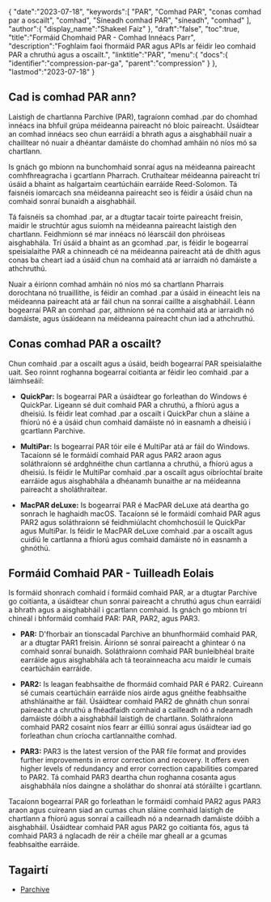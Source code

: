 {
   "date":"2023-07-18",
   "keywords":[
"PAR",
"Comhad PAR",
"conas comhad par a oscailt",
"comhad",
"Síneadh comhad PAR",
"síneadh",
"comhad"
],
   "author":{
      "display_name":"Shakeel Faiz"
},
   "draft":"false",
   "toc":true,
   "title":"Formáid Chomhaid PAR - Comhad Innéacs Parr",
   "description":"Foghlaim faoi fhormáid PAR agus APIs ar féidir leo comhaid PAR a chruthú agus a oscailt.",
   "linktitle":"PAR",
   "menu":{
      "docs":{
         "identifier":"compression-par-ga",
         "parent":"compression"
}
},
   "lastmod":"2023-07-18"
}

## Cad is comhad PAR ann?

Laistigh de chartlanna Parchive (PAR), tagraíonn comhad .par do chomhad innéacs ina bhfuil grúpa méideanna paireacht nó bloic paireacht. Úsáidtear an comhad innéacs seo chun earráidí a bhrath agus a aisghabháil nuair a chailltear nó nuair a dhéantar damáiste do chomhad amháin nó níos mó sa chartlann.

Is gnách go mbíonn na bunchomhaid sonraí agus na méideanna paireacht comhfhreagracha i gcartlann Pharrach. Cruthaítear méideanna paireacht trí úsáid a bhaint as halgartaim ceartúcháin earráide Reed-Solomon. Tá faisnéis iomarcach sna méideanna paireacht seo is féidir a úsáid chun na comhaid sonraí bunaidh a aisghabháil.

Tá faisnéis sa chomhad .par, ar a dtugtar tacair toirte paireacht freisin, maidir le struchtúr agus suíomh na méideanna paireacht laistigh den chartlann. Feidhmíonn sé mar innéacs nó léarscáil don phróiseas aisghabhála. Trí úsáid a bhaint as an gcomhad .par, is féidir le bogearraí speisialaithe PAR a chinneadh cé na méideanna paireacht atá de dhíth agus conas ba cheart iad a úsáid chun na comhaid atá ar iarraidh nó damáiste a athchruthú.

Nuair a éiríonn comhad amháin nó níos mó sa chartlann Pharrais dorochtana nó truaillithe, is féidir an comhad .par a úsáid in éineacht leis na méideanna paireacht atá ar fáil chun na sonraí caillte a aisghabháil. Léann bogearraí PAR an comhad .par, aithníonn sé na comhaid atá ar iarraidh nó damáiste, agus úsáideann na méideanna paireacht chun iad a athchruthú.

## Conas comhad PAR a oscailt?

Chun comhaid .par a oscailt agus a úsáid, beidh bogearraí PAR speisialaithe uait. Seo roinnt roghanna bogearraí coitianta ar féidir leo comhaid .par a láimhseáil:

- **QuickPar:** Is bogearraí PAR a úsáidtear go forleathan do Windows é QuickPar. Ligeann sé duit comhaid PAR a chruthú, a fhíorú agus a dheisiú. Is féidir leat comhad .par a oscailt i QuickPar chun a sláine a fhíorú nó é a úsáid chun comhaid damáiste nó in easnamh a dheisiú i gcartlann Parchive.

- **MultiPar:** Is bogearraí PAR tóir eile é MultiPar atá ar fáil do Windows. Tacaíonn sé le formáidí comhaid PAR agus PAR2 araon agus soláthraíonn sé ardghnéithe chun cartlanna a chruthú, a fhíorú agus a dheisiú. Is féidir le MultiPar comhaid .par a oscailt agus oibríochtaí braite earráide agus aisghabhála a dhéanamh bunaithe ar na méideanna paireacht a sholáthraítear.

- **MacPAR deLuxe:** Is bogearraí PAR é MacPAR deLuxe atá deartha go sonrach le haghaidh macOS. Tacaíonn sé le formáidí comhaid PAR agus PAR2 agus soláthraíonn sé feidhmiúlacht chomhchosúil le QuickPar agus MultiPar. Is féidir le MacPAR deLuxe comhaid .par a oscailt agus cuidiú le cartlanna a fhíorú agus comhaid damáiste nó in easnamh a ghnóthú.

## Formáid Comhaid PAR - Tuilleadh Eolais

Is formáid shonrach comhaid í formáid comhaid PAR, ar a dtugtar Parchive go coitianta, a úsáidtear chun sonraí paireacht a chruthú agus chun earráidí a bhrath agus a aisghabháil i gcartlann comhaid. Is gnách go mbíonn trí chineál i bhformáid comhaid PAR: PAR, PAR2, agus PAR3.

- **PAR:** D'fhorbair an tionscadal Parchive an bhunfhormáid comhaid PAR, ar a dtugtar PAR1 freisin. Áiríonn sé sonraí paireacht a ghintear ó na comhaid sonraí bunaidh. Soláthraíonn comhaid PAR bunleibhéal braite earráide agus aisghabhála ach tá teorainneacha acu maidir le cumais ceartúcháin earráide.

- **PAR2:** Is leagan feabhsaithe de fhormáid comhaid PAR é PAR2. Cuireann sé cumais ceartúcháin earráide níos airde agus gnéithe feabhsaithe athshlánaithe ar fáil. Úsáidtear comhaid PAR2 de ghnáth chun sonraí paireacht a chruthú a fhéadfaidh comhaid a cailleadh nó a ndearnadh damáiste dóibh a aisghabháil laistigh de chartlann. Soláthraíonn comhaid PAR2 cosaint níos fearr ar éilliú sonraí agus úsáidtear iad go forleathan chun críocha cartlannaithe comhad.

- **PAR3:** PAR3 is the latest version of the PAR file format and provides further improvements in error correction and recovery. It offers even higher levels of redundancy and error correction capabilities compared to PAR2. Tá comhaid PAR3 deartha chun roghanna cosanta agus aisghabhála níos daingne a sholáthar do shonraí atá stóráilte i gcartlann.

Tacaíonn bogearraí PAR go forleathan le formáidí comhaid PAR2 agus PAR3 araon agus cuireann siad an cumas chun sláine comhaid laistigh de chartlann a fhíorú agus sonraí a cailleadh nó a ndearnadh damáiste dóibh a aisghabháil. Úsáidtear comhaid PAR agus PAR2 go coitianta fós, agus tá comhaid PAR3 á nglacadh de réir a chéile mar gheall ar a gcumas feabhsaithe earráide.

## Tagairtí
* [Parchive](https://ga.wikipedia.org/wiki/Parchive)



